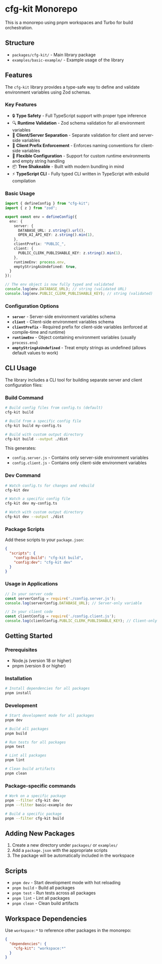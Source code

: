 # cfg-kit Monorepo

This is a monorepo using pnpm workspaces and Turbo for build orchestration.

## Structure

- `packages/cfg-kit/` - Main library package
- `examples/basic-example/` - Example usage of the library

## Features

The `cfg-kit` library provides a type-safe way to define and validate environment variables using Zod schemas.

### Key Features

- 🔒 **Type Safety** - Full TypeScript support with proper type inference
- 🔍 **Runtime Validation** - Zod schema validation for all environment variables
- 🎯 **Client/Server Separation** - Separate validation for client and server-side variables
- 🔑 **Client Prefix Enforcement** - Enforces naming conventions for client-side variables
- 🔧 **Flexible Configuration** - Support for custom runtime environments and empty string handling
- 📦 **Tree Shakeable** - Built with modern bundling in mind
- ⚡ **TypeScript CLI** - Fully typed CLI written in TypeScript with esbuild compilation

### Basic Usage

```typescript
import { defineConfig } from "cfg-kit";
import { z } from "zod";

export const env = defineConfig({
  env: {
    server: {
      DATABASE_URL: z.string().url(),
      OPEN_AI_API_KEY: z.string().min(1),
    },
    clientPrefix: "PUBLIC_",
    client: {
      PUBLIC_CLERK_PUBLISHABLE_KEY: z.string().min(1),
    },
    runtimeEnv: process.env,
    emptyStringAsUndefined: true,
  }
});

// The env object is now fully typed and validated
console.log(env.DATABASE_URL); // string (validated URL)
console.log(env.PUBLIC_CLERK_PUBLISHABLE_KEY); // string (validated)
```

### Configuration Options

- **`server`** - Server-side environment variables schema
- **`client`** - Client-side environment variables schema  
- **`clientPrefix`** - Required prefix for client-side variables (enforced at compile-time and runtime)
- **`runtimeEnv`** - Object containing environment variables (usually `process.env`)
- **`emptyStringAsUndefined`** - Treat empty strings as undefined (allows default values to work)

## CLI Usage

The library includes a CLI tool for building separate server and client configuration files:

### Build Command

```bash
# Build config files from config.ts (default)
cfg-kit build

# Build from a specific config file
cfg-kit build my-config.ts

# Build with custom output directory
cfg-kit build --output ./dist
```

This generates:
- `config.server.js` - Contains only server-side environment variables
- `config.client.js` - Contains only client-side environment variables

### Dev Command

```bash
# Watch config.ts for changes and rebuild
cfg-kit dev

# Watch a specific config file
cfg-kit dev my-config.ts

# Watch with custom output directory
cfg-kit dev --output ./dist
```

### Package Scripts

Add these scripts to your `package.json`:

```json
{
  "scripts": {
    "config:build": "cfg-kit build",
    "config:dev": "cfg-kit dev"
  }
}
```

### Usage in Applications

```javascript
// In your server code
const serverConfig = require('./config.server.js');
console.log(serverConfig.DATABASE_URL); // Server-only variable

// In your client code
const clientConfig = require('./config.client.js');
console.log(clientConfig.PUBLIC_CLERK_PUBLISHABLE_KEY); // Client-only variable
```

## Getting Started

### Prerequisites

- Node.js (version 18 or higher)
- pnpm (version 8 or higher)

### Installation

```bash
# Install dependencies for all packages
pnpm install
```

### Development

```bash
# Start development mode for all packages
pnpm dev

# Build all packages
pnpm build

# Run tests for all packages
pnpm test

# Lint all packages
pnpm lint

# Clean build artifacts
pnpm clean
```

### Package-specific commands

```bash
# Work on a specific package
pnpm --filter cfg-kit dev
pnpm --filter basic-example dev

# Build a specific package
pnpm --filter cfg-kit build
```

## Adding New Packages

1. Create a new directory under `packages/` or `examples/`
2. Add a `package.json` with the appropriate scripts
3. The package will be automatically included in the workspace

## Scripts

- `pnpm dev` - Start development mode with hot reloading
- `pnpm build` - Build all packages
- `pnpm test` - Run tests across all packages
- `pnpm lint` - Lint all packages
- `pnpm clean` - Clean build artifacts

## Workspace Dependencies

Use `workspace:*` to reference other packages in the monorepo:

```json
{
  "dependencies": {
    "cfg-kit": "workspace:*"
  }
}
``` 